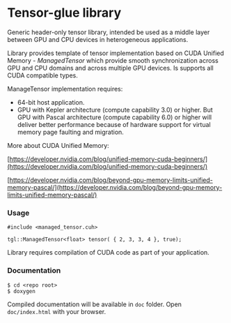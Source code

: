 # Tensor-glue library

Generic header-only tensor library, intended be used as a middle layer between GPU and CPU devices in heterogeneous applications. 

Library provides template of tensor implementation based on CUDA Unified Memory - *ManagedTensor<T>* which provide smooth synchronization across GPU and CPU domains and across multiple GPU devices. Is supports all CUDA compatible types.

ManageTensor implementation requires:
- 64-bit host application.
- GPU with Kepler architecture (compute capability 3.0) or higher. But GPU with Pascal architecture (compute capability 6.0) or higher will deliver better performance because of hardware support for virtual memory page faulting and migration.

More about CUDA Unified Memory:

[https://developer.nvidia.com/blog/unified-memory-cuda-beginners/](https://developer.nvidia.com/blog/unified-memory-cuda-beginners/)

[https://developer.nvidia.com/blog/beyond-gpu-memory-limits-unified-memory-pascal/](https://developer.nvidia.com/blog/beyond-gpu-memory-limits-unified-memory-pascal/)

### Usage

```
#include <managed_tensor.cuh>

tgl::ManagedTensor<float> tensor( { 2, 3, 3, 4 }, true);
```

Library requires compilation of CUDA code as part of your application.

### Documentation

```
$ cd <repo root>
$ doxygen
```
Compiled documentation will be available in `doc` folder. Open `doc/index.html` with your browser. 
